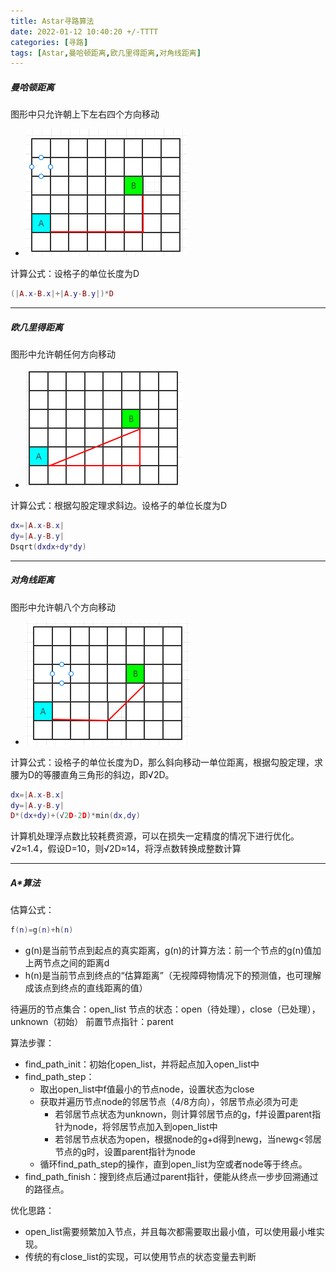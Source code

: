 ```yaml
---
title: Astar寻路算法
date: 2022-01-12 10:40:20 +/-TTTT
categories: [寻路]
tags: [Astar,曼哈顿距离,欧几里得距离,对角线距离]
---
```


##### 曼哈顿距离
图形中只允许朝上下左右四个方向移动
 * ![manhadun.png](https://github.com/HahahaVal/HahahaVal.github.io/blob/main/_posts/src/Astar/manhadun.png?raw=true)

计算公式：设格子的单位长度为D
```lua
(|A.x-B.x|+|A.y-B.y|)*D
```

* * *

##### 欧几里得距离
图形中允许朝任何方向移动
 * ![oujilide.png](https://github.com/HahahaVal/HahahaVal.github.io/blob/main/_posts/src/Astar/oujilide.png?raw=true)

计算公式：根据勾股定理求斜边。设格子的单位长度为D
```lua
dx=|A.x-B.x|
dy=|A.y-B.y|
Dsqrt(dxdx+dy*dy)
```

* * *

##### 对角线距离
图形中允许朝八个方向移动
 * ![duijiaoxian.png](https://github.com/HahahaVal/HahahaVal.github.io/blob/main/_posts/src/Astar/duijiaoxian.png?raw=true)

计算公式：设格子的单位长度为D，那么斜向移动一单位距离，根据勾股定理，求腰为D的等腰直角三角形的斜边，即√2D。
```lua
dx=|A.x-B.x|
dy=|A.y-B.y|
D*(dx+dy)+(√2D-2D)*min(dx,dy)
```
计算机处理浮点数比较耗费资源，可以在损失一定精度的情况下进行优化。√2≈1.4，假设D=10，则√2D≈14，将浮点数转换成整数计算

* * *

##### A*算法
估算公式：
```lua
f(n)=g(n)+h(n)
```
 * g(n)是当前节点到起点的真实距离，g(n)的计算方法：前一个节点的g(n)值加上两节点之间的距离d
 * h(n)是当前节点到终点的“估算距离”（无视障碍物情况下的预测值，也可理解成该点到终点的直线距离的值）
 
 待遍历的节点集合：open_list
 节点的状态：open（待处理），close（已处理），unknown（初始）
 前置节点指针：parent
 
 算法步骤：
 * find_path_init：初始化open_list，并将起点加入open_list中
 * find_path_step：
   * 取出open_list中f值最小的节点node，设置状态为close
   * 获取并遍历节点node的邻居节点（4/8方向），邻居节点必须为可走
     * 若邻居节点状态为unknown，则计算邻居节点的g，f并设置parent指针为node，将邻居节点加入到open_list中
     * 若邻居节点状态为open，根据node的g+d得到newg，当newg<邻居节点的g时，设置parent指针为node
   * 循环find_path_step的操作，直到open_list为空或者node等于终点。
 * find_path_finish：搜到终点后通过parent指针，便能从终点一步步回溯通过的路径点。

优化思路：
 * open_list需要频繁加入节点，并且每次都需要取出最小值，可以使用最小堆实现。
 * 传统的有close_list的实现，可以使用节点的状态变量去判断



